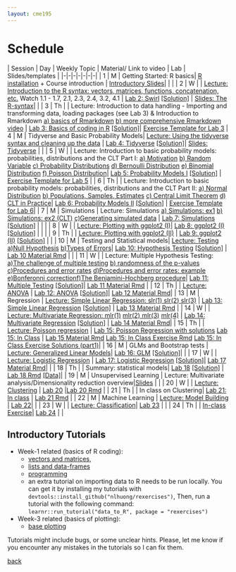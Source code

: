 ```yaml
---
layout: cme195
---
```


# [](#schedule) Schedule

| Session | Day | Weekly Topic | Material/ Link to video | Lab | Slides/templates |
|-|-|-|-|-|-|-|
| 1 | M | Getting Started: R basics| [R installation](./installation) + Course introduction | [Introductory Slides](./assets/lectures/Lecture1_Intro.html)|  |  | 
| 2 | W | | [Lecture:  Introduction to the R syntax: vectors, matrices, functions, concatenation, etc.](https://www.youtube.com/watch?v=iffR3fWv4xw&list=PLOU2XLYxmsIK9qQfztXeybpHvru-TrqAP) Watch 1.1 - 1.7, 2.1, 2.3, 2.4, 3.2, 4.1 | [Lab 2: Swirl](./assets/lectures/Lab1-setup/Lec1_Exercises.nb.html) [[Solution]](./assets/lectures/Lab1-setup/Lab2Solution.pdf) | [Slides: The R-syntax](./assets/lectures/Lecture1_IntroCoding.html)| |
| 3 | Th | | Lecture: Introduction to data handling - Importing and transforming data, loading packages (see Lab 3) & Introduction to Rmarkdown [a) basics of Rmarkdown](https://www.youtube.com/watch?v=tKUufzpoHDE) [b) more comprehensive Rmarkdown video](https://www.youtube.com/watch?v=MGWtn5-CFFI) | [Lab 3: Basics of coding in R](./assets/lectures/Lab1_setup/Lecture1_Intro2Markdown.html) [[Solution]](./assets/lectures/Lab1-setup/template-exerciseweek1_solutions.pdf)|  [Exercise Template for Lab 3](./assets/lectures/Lab1-setup/template-exerciseweek1.Rmd)
| 4 | M | Tidyverse and Basic Probability Models| [Lecture: Using the tidyverse syntax and cleaning up the data](https://www.youtube.com/watch?v=4aNBdl_qcBc) | [Lab 4: Tidyverse](./assets/lectures/Labs-Week2/session4_Exercises.nb.html) [[Solution]](./assets/lectures/Labs-Week2/session4_Exercises_with_solutions.nb.html)| [Slides: Tidyverse](./assets/lectures/Lecture_tidyverse.html) |  |
| 5 | W |  | Lecture: Introduction to basic probability models: probabilities, distributions and the CLT Part I:  [a) Motivation](https://www.youtube.com/watch?v=6nvhFgmrvLE) [b) Random Variable](https://www.youtube.com/watch?v=AxJf1nXrW8U) [c) Probability Distributions](https://www.youtube.com/watch?v=govBS0uJ9GA) [d) Bernoulli Distribution](https://www.youtube.com/watch?v=bT1p5tJwn_0) [e) Binomial Distribution](https://www.youtube.com/watch?v=qIzC1-9PwQo&t=47s) [f) Poisson Distribution](https://www.youtube.com/watch?v=jmqZG6roVqU&t=4s)| [Lab 5: Probability Models I](./biox-rbootcamp.github.io/assets/lectures/session5.html) [[Solution]](./biox-rbootcamp.github.io/assets/lectures/session5_solution.html) |   [Exercise Template for Lab 5](./biox-rbootcamp.github.io/assets/lectures/session5.Rmd) |
| 6 | Th |  | Lecture: Introduction to basic probability models: probabilities, distributions and the CLT Part II: [a) Normal Distribution](https://www.youtube.com/watch?v=fwaxgik7aj4) [b) Populations, Samples, Estimates](https://www.youtube.com/watch?v=99WNX608k0Y) [c) Central Limit Theorem](https://www.youtube.com/watch?v=aYA8ZG-ltqQ) [d) CLT in Practice](https://www.youtube.com/watch?v=QOeoxOgYpzU)| [Lab 6: Probability Models II](./biox-rbootcamp.github.io/assets/lectures/session6.html)  [[Solution]](./biox-rbootcamp.github.io/assets/lectures/session6_solution.html) |   [Exercise Template for Lab 6](./biox-rbootcamp.github.io/assets/lectures/session6.Rmd)|
| 7 | M | Simulations | Lecture: Simulations [a) Simulations: ex1](https://www.youtube.com/watch?v=Xfdg0xqFjts)  [b) Simulations: ex2 (CLT)](https://www.youtube.com/watch?v=HLFqrY4QU9Q) [c)Generating simulated data](https://www.youtube.com/watch?v=tvv4IA8PEzw) | [Lab 7: Simulations](./biox-rbootcamp.github.io/assets/lectures/Lab2_simulations/Lab2_simulations.html) [[Solution]](./biox-rbootcamp.github.io/assets/lectures/Lab2_simulations/Lab2_simulations_solutions.html)  | |  |
| 8 | W |  | [Lecture:  Plotting with ggplot2 (I)](https://drive.google.com/file/d/1BBNvt2EWtZnixHbGxnXg-vbivP7Iu0EI/view?usp=sharing)| [Lab 8: ggplot2 (I)](./biox-rbootcamp.github.io/assets/lectures/Lab3_graphics/Lab3_graphics.html) [[Solution]](./biox-rbootcamp.github.io/assets/lectures/Lab3_graphics/Lab3_graphics_solutions_W.html) |  |  |
| 9 | Th |  | [Lecture:  Plotting with ggplot2 (II)](https://drive.google.com/file/d/1BBNvt2EWtZnixHbGxnXg-vbivP7Iu0EI/view?usp=sharing) | [Lab 9: ggplot2 (II)](./biox-rbootcamp.github.io/assets/lectures/Lab3_graphics/Lab3_graphics.html) [[Solution]](./biox-rbootcamp.github.io/assets/lectures/Lab3_graphics/Lab3_graphics_solutions.html) |  |
| 10 | M | Testing and Statistical models| [Lecture: Testing  a)Null Hypothesis](https://crumplab.github.io/statistics/foundations-for-inference.html#videos-3) [b)Types of Errors](https://crumplab.github.io/statistics/foundations-for-inference.html#types-of-errors)| [Lab 10: Hypothesis Testing](./biox-rbootcamp.github.io/assets/lectures/testing_lectures/lab13_hypothesis_testing.html) [[Solution]](./biox-rbootcamp.github.io/assets/lectures/testing_lectures/lab_13_solutions.nb.html) | [Lab 10 Material Rmd](./biox-rbootcamp.github.io/assets/lectures/testing_lectures/lab13_hypothesis_testing.Rmd) |  |
| 11 | W |  | Lecture: Multiple Hypothesis Testing: [a)The challenge of multiple testing](https://www.youtube.com/watch?v=yobqXdAts14) [b) randomness of the p-values](https://www.youtube.com/watch?v=EASx5PljTW8)  [c)Procedures and error rates](https://www.youtube.com/watch?v=r_pjo-kuotQ) [d)Procedures and error rates: example](https://www.youtube.com/watch?v=pn3UllO26FE) [e)Bonferonni correction](https://www.youtube.com/watch?v=X6R1pptBHZA)[f)The Benjamini-Hochberg procedure](https://www.youtube.com/watch?v=ylKVIye4d_c)| [Lab 11: Multiple Testing](./biox-rbootcamp.github.io/assets/lectures/testing_lectures/multiple_testing.html) [[Solution]](./biox-rbootcamp.github.io/assets/lectures/testing_lectures/multiple_testing_solutions.html)|  [Lab 11 Material Rmd](./biox-rbootcamp.github.io/assets/lectures/testing_lectures/multiple_testing.Rmd) |
| 12 | Th |  | [Lecture: ANOVA](https://www.youtube.com/watch?v=CS_BKChyPuc)  |  [Lab 12: ANOVA](./biox-rbootcamp.github.io/assets/lectures/testing_lectures/anova_lab.html) [[Solution]](./biox-rbootcamp.github.io/assets/lectures/testing_lectures/anova.html)| [Lab 12 Material Rmd](./biox-rbootcamp.github.io/assets/lectures/testing_lectures/anova_lab.Rmd)|
| 13 | M | Regression | [Lecture: Simple Linear Regression: slr(1)](https://www.youtube.com/watch?v=ptvHkDQYS40&feature=youtu.be)[ slr(2)](https://www.youtube.com/watch?v=PI_dNMU7fqI&feature=youtu.be)[ slr(3)](https://www.youtube.com/watch?v=YvhOvdxz1LM&feature=youtu.be) |  [Lab 13: Simple Linear Regression](./biox-rbootcamp.github.io/assets/lectures/linear_regression/slr.html) [[Solution]](./biox-rbootcamp.github.io/assets/lectures/linear_regression/slr_solutions.html) |  [Lab 13 Material Rmd](./biox-rbootcamp.github.io/assets/lectures/linear_regression/slr.Rmd) |
| 14 | W | | [Lecture: Multivariate Regression: mlr(1)](https://www.youtube.com/watch?v=RUgi_Uc1fx0&feature=youtu.be) [mlr(2)](https://www.youtube.com/watch?v=RUgi_Uc1fx0&feature=youtu.be)[ mlr(3)](https://www.youtube.com/watch?v=bhQ0obnUabM&feature=youtu.be) [ mlr(4)](https://www.youtube.com/watch?v=3zjMDsPhJnk&feature=youtu.be) | [Lab 14: Multivariate Regression](./biox-rbootcamp.github.io/assets/lectures/linear_regression/mlr.html) [[Solution]](./biox-rbootcamp.github.io/assets/lectures/linear_regression/mlr_solutions.html) |  [Lab 14 Material Rmd](./biox-rbootcamp.github.io/assets/lectures/linear_regression/mlr.Rmd)|
| 15 | Th |  | [Lecture: Poisson regression](https://www.youtube.com/watch?v=0XfXHYDYoBA) |  [Lab 15: Poisson Regression with solutions](./biox-rbootcamp.github.io/assets/lectures/linear_regression/Poisson-Regression_solutions.html) [Lab 15: In Class](./biox-rbootcamp.github.io/assets/lectures/linear_regression/Summary_inclass.html) | [Lab 15 Material Rmd](./biox-rbootcamp.github.io/assets/lectures/linear_regression/Poisson-Regression.Rmd) [Lab 15: In Class Exercise Rmd](./biox-rbootcamp.github.io/assets/lectures/linear_regression/Summary_inclass.Rmd) [Lab 15: In Class Exercise Solutions (part1)](./biox-rbootcamp.github.io/assets/lectures/linear_regression/Poisson_regression_inclass_solutions_part1.html)|
| 16 | M | GLMs and Bootstrap tests | [Lecture: Generalized Linear Models](https://www.youtube.com/watch?v=hc06BXFYd_w)| [Lab 16: GLM](./biox-rbootcamp.github.io/assets/lectures/linear_regression/Generalized-Linear-Models.html) [[Solution]](./biox-rbootcamp.github.io/assets/lectures/linear_regression/Generalized-Linear-Models-solutions.html)| | 
| 17 | W |  | [Lecture: Logistic Regression]()  | [Lab 17: Logistic Regression](./biox-rbootcamp.github.io/assets/lectures/linear_regression/logistic_regression.html) [[Solution]](./biox-rbootcamp.github.io/assets/lectures/linear_regression/logistic_regression_solutions.html)| [Lab 17 Material Rmd](./biox-rbootcamp.github.io/assets/lectures/linear_regression/logistic_regression.Rmd)|  |
| 18 | Th |  | Summary: statistical models|  [Lab 18](./biox-rbootcamp.github.io/assets/lectures/linear_regression/LR-inClass.html)  [[Solution]](./biox-rbootcamp.github.io/assets/lectures/linear_regression/LR-inClass_solution.html) | [Lab 18 Rmd](./biox-rbootcamp.github.io/assets/lectures/linear_regression/LR-inClass.Rmd) [[Data]](./biox-rbootcamp.github.io/assets/lectures/linear_regression/data/meap93.RData)|
| 19 | M | Unsupervised Learning | Lecture: Multivariate analysis/Dimensionality reduction overview|[Slides](https://web.stanford.edu/class/bios221/PCA_Slides.html) | |
| 20 | W | | [Lecture: Clustering](https://drive.google.com/file/d/1ekIRX3Fi_TWMnwJhTeW4RrXslfot_sVE/view?usp=sharing) | [Lab 20](./biox-rbootcamp.github.io/assets/lectures/unsupervised_learning/clustering_lab.html) |[Lab 20 Rmd](./biox-rbootcamp.github.io/assets/lectures/unsupervised_learning/clustering_lab.Rmd)  |
| 21 | Th |  | In class on Clustering|  [Lab 21: In class]() | [Lab 21 Rmd]()   |
| 22 | M | Machine Learning |  [Lecture: Model Building]() | [Lab 22]()|  |
| 23 | W | | [Lecture: Classification]()| [Lab 23]() |  |
| 24 | Th | | [In-class Exercise]()| [Lab 24]() |  |



## [](#tut) Introductory Tutorials

* Week-1 related (basics of R coding):
    + [vectors and matrices](https://cme195.shinyapps.io/vectors_and_matrices/),
    + [lists and data-frames](https://cme195.shinyapps.io/lists_and_data_frames/)
    + [programming](https://cme195.shinyapps.io/programming/)
    +  an extra tutorial on importing data to R needs to be run locally. You can
get it by installing my tutorials with `devtools::install_github("nlhuong/rexercises")`,
Then, run a tutorial with the following command:  
`learnr::run_tutorial("data_to_R", package = "rexercises")`
* Week-3 related (basics of plotting):
    + [base plotting](https://cme195.shinyapps.io/base_plotting/)

Tutorials might include bugs, or some unclear hints. Please, let me know
if you encounter any mistakes in the tutorials so I can fix them.

[back](./)
